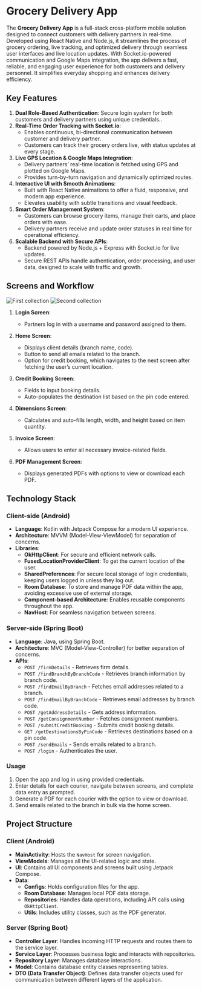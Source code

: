 # Grocery Delivery App

The **Grocery Delivery App** is a full-stack cross-platform mobile solution designed to connect customers with delivery partners in real-time. Developed using React Native and Node.js, it streamlines the process of grocery ordering, live tracking, and optimized delivery through seamless user interfaces and live location updates. With Socket.io-powered communication and Google Maps integration, the app delivers a fast, reliable, and engaging user experience for both customers and delivery personnel. It simplifies everyday shopping and enhances delivery efficiency.

## Key Features

1. **Dual Role-Based Authentication**: Secure login system for both customers and delivery partners using unique credentials..
2. **Real-Time Order Tracking with Socket.io**:
   - Enables continuous, bi-directional communication between customer and delivery partner.
   - Customers can track their grocery orders live, with status updates at every stage.
3. **Live GPS Location & Google Maps Integration**:
   - Delivery partners’ real-time location is fetched using GPS and plotted on Google Maps.
   - Provides turn-by-turn navigation and dynamically optimized routes.
4. **Interactive UI with Smooth Animations**:
   - Built with React Native animations to offer a fluid, responsive, and modern app experience.
   - Elevates usability with subtle transitions and visual feedback.
5. **Smart Order Management System**:
   - Customers can browse grocery items, manage their carts, and place orders with ease.
   - Delivery partners receive and update order statuses in real time for operational efficiency.
6. **Scalable Backend with Secure APIs**:
   - Backend powered by Node.js + Express with Socket.io for live updates.
   - Secure REST APIs handle authentication, order processing, and user data, designed to scale with traffic and growth.
   
## Screens and Workflow

![First collection](https://drive.google.com/uc?export=view&id=1CzBfnT7tvGjhuWMxjfIv3oF3IqY7YfgT)
![Second collection](https://drive.google.com/uc?export=view&id=1Deg8Xc_gFP41ADckSIdDnu80y0jpO6fe)

1. **Login Screen**: 
   - Partners log in with a username and password assigned to them.
   
2. **Home Screen**:
   - Displays client details (branch name, code).
   - Button to send all emails related to the branch.
   - Option for credit booking, which navigates to the next screen after fetching the user’s current location.

3. **Credit Booking Screen**:
   - Fields to input booking details.
   - Auto-populates the destination list based on the pin code entered.

4. **Dimensions Screen**:
   - Calculates and auto-fills length, width, and height based on item quantity.
   
5. **Invoice Screen**:
   - Allows users to enter all necessary invoice-related fields.

6. **PDF Management Screen**:
   - Displays generated PDFs with options to view or download each PDF.

## Technology Stack

### Client-side (Android)

- **Language**: Kotlin with Jetpack Compose for a modern UI experience.
- **Architecture**: MVVM (Model-View-ViewModel) for separation of concerns.
- **Libraries**:
  - **OkHttpClient**: For secure and efficient network calls.
  - **FusedLocationProviderClient**: To get the current location of the user.
  - **SharedPreferences**: For secure local storage of login credentials, keeping users logged in unless they log out.
  - **Room Database**: To store and manage PDF data within the app, avoiding excessive use of external storage.
  - **Component-based Architecture**: Enables reusable components throughout the app.
  - **NavHost**: For seamless navigation between screens.

### Server-side (Spring Boot)

- **Language**: Java, using Spring Boot.
- **Architecture**: MVC (Model-View-Controller) for better separation of concerns.
- **APIs**:
  - `POST /firmDetails` - Retrieves firm details.
  - `POST /findBranchByBranchCode` - Retrieves branch information by branch code.
  - `POST /findEmailByBranch` - Fetches email addresses related to a branch.
  - `POST /findEmailByBranchCode` - Retrieves email addresses by branch code.
  - `POST /getAddressDetails` - Gets address information.
  - `POST /getConsignmentNumber` - Fetches consignment numbers.
  - `POST /submitCreditBooking` - Submits credit booking details.
  - `GET /getDestinationsByPinCode` - Retrieves destinations based on a pin code.
  - `POST /sendEmails` - Sends emails related to a branch.
  - `POST /login` - Authenticates the user.

### Usage

1. Open the app and log in using provided credentials.
2. Enter details for each courier, navigate between screens, and complete data entry as prompted.
3. Generate a PDF for each courier with the option to view or download.
4. Send emails related to the branch in bulk via the home screen.

## Project Structure

### Client (Android)

- **MainActivity**: Hosts the `NavHost` for screen navigation.
- **ViewModels**: Manages all the UI-related logic and state.
- **UI**: Contains all UI components and screens built using Jetpack Compose.
- **Data**: 
  - **Configs**: Holds configuration files for the app.
  - **Room Database**: Manages local PDF data storage.
  - **Repositories**: Handles data operations, including API calls using `OkHttpClient`.
  - **Utils**: Includes utility classes, such as the PDF generator.

### Server (Spring Boot)

- **Controller Layer**: Handles incoming HTTP requests and routes them to the service layer.
- **Service Layer**: Processes business logic and interacts with repositories.
- **Repository Layer**: Manages database interactions.
- **Model**: Contains database entity classes representing tables.
- **DTO (Data Transfer Object)**: Defines data transfer objects used for communication between different layers of the application.

